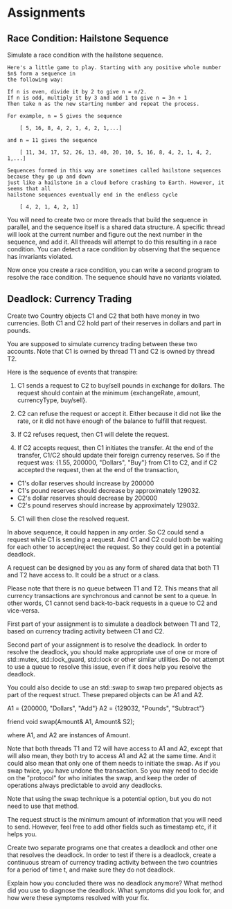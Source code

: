 # Assignments

## Race Condition: Hailstone Sequence

Simulate a race condition with the hailstone sequence.

```
Here's a little game to play. Starting with any positive whole number $n$ form a sequence in 
the following way:

If n is even, divide it by 2 to give n = n/2.
If n is odd, multiply it by 3 and add 1 to give n = 3n + 1
Then take n as the new starting number and repeat the process. 

For example, n = 5 gives the sequence

 	[ 5, 16, 8, 4, 2, 1, 4, 2, 1,...]	 	 

and n = 11 gives the sequence

 	[ 11, 34, 17, 52, 26, 13, 40, 20, 10, 5, 16, 8, 4, 2, 1, 4, 2, 1,...]	 	 

Sequences formed in this way are sometimes called hailstone sequences because they go up and down 
just like a hailstone in a cloud before crashing to Earth. However, it seems that all 
hailstone sequences eventually end in the endless cycle

 	[ 4, 2, 1, 4, 2, 1]	
```

You will need to create two or more threads that build the sequence in parallel, and the
sequence itself is a shared data structure. A specific thread will look at the current number
and figure out the next number in the sequence, and add it. All threads will attempt to 
do this resulting in a race condition. You can detect a race condition by observing that the
sequence has invariants violated.

Now once you create a race condition, you can write a second program to resolve the race
condition. The sequence should have no variants violated.

## Deadlock: Currency Trading

Create two Country objects C1 and C2 that both have money in two currencies.
Both C1 and C2 hold part of their reserves in dollars and part in pounds.

You are supposed to simulate currency trading between these two accounts.
Note that C1 is owned by thread T1 and C2 is owned by thread T2.

Here is the sequence of events that transpire:

1. C1 sends a request to C2 to buy/sell pounds in exchange for dollars. The request should contain
at the minimum {exchangeRate, amount, currencyType, buy/sell}.

2. C2 can refuse the request or accept it. Either because it did not like the rate, or it did not
have enough of the balance to fulfill that request.

3. If C2 refuses request, then C1 will delete the request.

4. If C2 accepts request, then C1 initiates the transfer. At the end of the transfer,
C1/C2 should update their foreign currency reserves. So if the request was:
{1.55, 200000, "Dollars", "Buy"} from C1 to C2, and if C2 accepted the request, then
at the end of the transaction, 
- C1's dollar reserves should increase by 200000
- C1's pound reserves should decrease by approximately 129032.
- C2's dollar reserves should decrease by 200000
- C2's pound reserves should increase by approximately 129032.

5. C1 will then close the resolved request.

In above sequence, it could happen in any order. So C2 could send a request while C1 is sending
a request. And C1 and C2 could both be waiting for each other to accept/reject the request.
So they could get in a potential deadlock.

A request can be designed by you as any form of shared data that both T1 and T2 have access to.
It could be a struct or a class.

Please note that there is no queue between T1 and T2. This means that all currency transactions
are synchronous and cannot be sent to a queue. In other words, C1 cannot send back-to-back 
requests in a queue to C2 and vice-versa.

First part of your assignment is to simulate a deadlock between T1 and T2, based on currency
trading activity between C1 and C2.

Second part of your assignment is to resolve the deadlock. In order to resolve the deadlock, you
should make appropriate use of one or more of std::mutex, std::lock_guard, std::lock or other
similar utilities. Do not attempt to use a queue to resolve this issue, even if it does help you
resolve the deadlock.

You could also decide to use an std::swap to swap two prepared objects as part of the request 
struct. These prepared objects can be A1 and A2.

A1 = {200000, "Dollars", "Add"}
A2 = {129032, "Pounds", "Subtract"}

friend void swap(Amount& A1, Amount& S2);

where A1, and A2 are instances of Amount.

Note that both threads T1 and T2 will have access to A1 and A2, except that will also mean, they
both try to access A1 and A2 at the same time. And it could also mean that only one of them needs
to initiate the swap. As if you swap twice, you have undone the transaction. So you may need to
decide on the "protocol" for who initiates the swap, and keep the order of operations always
predictable to avoid any deadlocks.

Note that using the swap technique is a potential option, but you do not need to use that method.

The request struct is the minimum amount of information that you will need to send. However, feel
free to add other fields such as timestamp etc, if it helps you.

Create two separate programs one that creates a deadlock and other one that resolves the deadlock.
In order to test if there is a deadlock, create a continuous stream of currency trading activity
between the two countries for a period of time t, and make sure they do not deadlock.

Explain how you concluded there was no deadlock anymore? What method did you use to diagnose the
deadlock. What symptoms did you look for, and how were these symptoms resolved with your fix.
